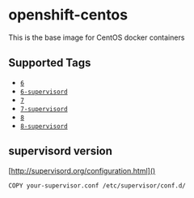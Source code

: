 # openshift-centos

This is the base image for CentOS docker containers

## Supported Tags
* [`6`](https://github.com/itsbcit/openshift-centos/blob/master/6/Dockerfile)
* [`6-supervisord`](https://github.com/itsbcit/openshift-centos/blob/master/6-supervisord/Dockerfile)
* [`7`](https://github.com/itsbcit/openshift-centos/blob/master/7/Dockerfile)
* [`7-supervisord`](https://github.com/itsbcit/openshift-centos/blob/master/7-supervisord/Dockerfile)
* [`8`](https://github.com/itsbcit/openshift-centos/blob/master/8/Dockerfile)
* [`8-supervisord`](https://github.com/itsbcit/openshift-centos/blob/master/8-supervisord/Dockerfile)

## supervisord version
[http://supervisord.org/configuration.html]()

`COPY your-supervisor.conf /etc/supervisor/conf.d/`
